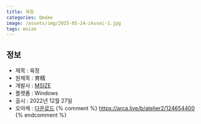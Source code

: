 ```yaml
---
title: 육정
categories: Omake
image: /assets/img/2025-05-24-ikusei-1.jpg
tags: msize
---
```


## 정보

* 제목 : 육정
* 원제목 : 育精
* 개발사 : [MSIZE](/tags/msize)
* 플랫폼 : Windows
* 출시 : 2022년 12월 27일
* 오마케 : [다운로드](/assets/omake/ikusei.zip)
{% comment %}
https://arca.live/b/atelier2/124654400
{% endcomment %}
